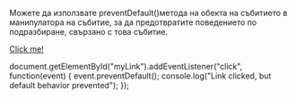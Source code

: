 Можете да използвате preventDefault()метода на обекта на събитието в манипулатора на събитие, за да предотвратите поведението по подразбиране, свързано с това събитие.


<a href="#" id="myLink">Click me!</a>

document.getElementById("myLink").addEventListener("click",
function(event) {
  event.preventDefault();
  console.log("Link clicked, but default behavior
prevented");
});
